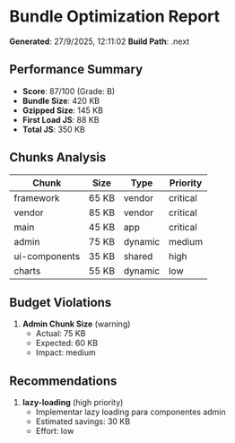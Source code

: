 # Bundle Optimization Report

**Generated**: 27/9/2025, 12:11:02
**Build Path**: .next

## Performance Summary

- **Score**: 87/100 (Grade: B)
- **Bundle Size**: 420 KB
- **Gzipped Size**: 145 KB
- **First Load JS**: 88 KB
- **Total JS**: 350 KB

## Chunks Analysis

| Chunk         | Size  | Type    | Priority |
| ------------- | ----- | ------- | -------- |
| framework     | 65 KB | vendor  | critical |
| vendor        | 85 KB | vendor  | critical |
| main          | 45 KB | app     | critical |
| admin         | 75 KB | dynamic | medium   |
| ui-components | 35 KB | shared  | high     |
| charts        | 55 KB | dynamic | low      |

## Budget Violations

1. **Admin Chunk Size** (warning)
   - Actual: 75 KB
   - Expected: 60 KB
   - Impact: medium

## Recommendations

1. **lazy-loading** (high priority)
   - Implementar lazy loading para componentes admin
   - Estimated savings: 30 KB
   - Effort: low
